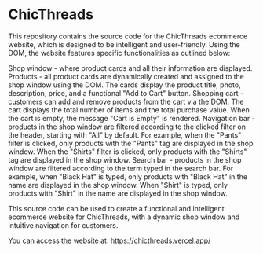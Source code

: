 # ChicThreads
This repository contains the source code for the ChicThreads ecommerce website, which is designed to be intelligent and user-friendly. Using the DOM, the website features specific functionalities as outlined below:

Shop window - where product cards and all their information are displayed.
Products - all product cards are dynamically created and assigned to the shop window using the DOM. The cards display the product title, photo, description, price, and a functional "Add to Cart" button.
Shopping cart - customers can add and remove products from the cart via the DOM. The cart displays the total number of items and the total purchase value. When the cart is empty, the message "Cart is Empty" is rendered.
Navigation bar - products in the shop window are filtered according to the clicked filter on the header, starting with "All" by default. For example, when the "Pants" filter is clicked, only products with the "Pants" tag are displayed in the shop window. When the "Shirts" filter is clicked, only products with the "Shirts" tag are displayed in the shop window.
Search bar - products in the shop window are filtered according to the term typed in the search bar. For example, when "Black Hat" is typed, only products with "Black Hat" in the name are displayed in the shop window. When "Shirt" is typed, only products with "Shirt" in the name are displayed in the shop window.

This source code can be used to create a functional and intelligent ecommerce website for ChicThreads, with a dynamic shop window and intuitive navigation for customers.

You can access the website at: https://chicthreads.vercel.app/
